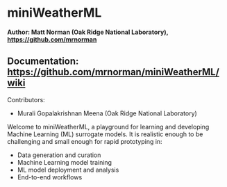 # miniWeatherML

**Author: Matt Norman (Oak Ridge National Laboratory), https://github.com/mrnorman**

## Documentation: https://github.com/mrnorman/miniWeatherML/wiki

Contributors:
* Murali Gopalakrishnan Meena (Oak Ridge National Laboratory)

Welcome to miniWeatherML, a playground for learning and developing Machine Learning (ML) surrogate models. It is realistic enough to be challenging and small enough for rapid prototyping in:
* Data generation and curation
* Machine Learning model training
* ML model deployment and analysis
* End-to-end workflows
